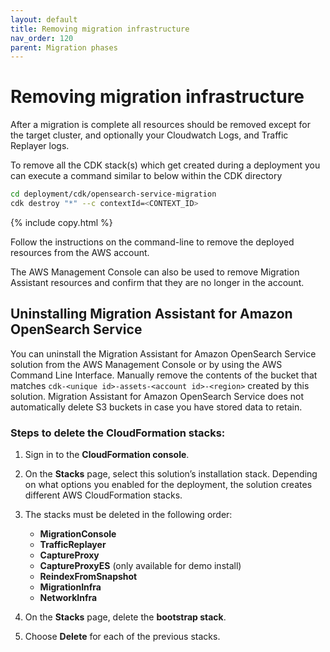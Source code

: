 ```yaml
---
layout: default
title: Removing migration infrastructure
nav_order: 120
parent: Migration phases
---
```


# Removing migration infrastructure

After a migration is complete all resources should be removed except for the target cluster, and optionally your Cloudwatch Logs, and Traffic Replayer logs.

To remove all the CDK stack(s) which get created during a deployment you can execute a command similar to below within the CDK directory

```bash
cd deployment/cdk/opensearch-service-migration
cdk destroy "*" --c contextId=<CONTEXT_ID>
```
{% include copy.html %}

Follow the instructions on the command-line to remove the deployed resources from the AWS account.

The AWS Management Console can also be used to remove Migration Assistant resources and confirm that they are no longer in the account.

## Uninstalling Migration Assistant for Amazon OpenSearch Service

You can uninstall the Migration Assistant for Amazon OpenSearch Service solution from the AWS Management Console or by using the AWS Command Line Interface. Manually remove the contents of the bucket that matches `cdk-<unique id>-assets-<account id>-<region>` created by this solution. Migration Assistant for Amazon OpenSearch Service does not automatically delete S3 buckets in case you have stored data to retain.

### Steps to delete the CloudFormation stacks:

1. Sign in to the **CloudFormation console**.
2. On the **Stacks** page, select this solution’s installation stack. Depending on what options you enabled for the deployment, the solution creates different AWS CloudFormation stacks.
3. The stacks must be deleted in the following order:
   
   - **MigrationConsole**
   - **TrafficReplayer**
   - **CaptureProxy**
   - **CaptureProxyES** (only available for demo install)
   - **ReindexFromSnapshot**
   - **MigrationInfra**
   - **NetworkInfra**

4. On the **Stacks** page, delete the **bootstrap stack**.
5. Choose **Delete** for each of the previous stacks.
